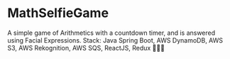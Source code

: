 # MathSelfieGame

A simple game of Arithmetics with a countdown timer, and is answered using Facial Expressions. Stack: Java Spring Boot, AWS DynamoDB, AWS S3, AWS Rekognition, AWS SQS, ReactJS, Redux 🐋🦐🔥